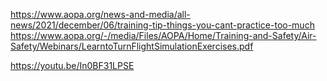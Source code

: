 https://www.aopa.org/news-and-media/all-news/2021/december/06/training-tip-things-you-cant-practice-too-much
https://www.aopa.org/-/media/Files/AOPA/Home/Training-and-Safety/Air-Safety/Webinars/LearntoTurnFlightSimulationExercises.pdf

https://youtu.be/In0BF31LPSE